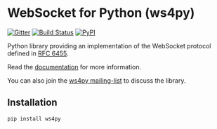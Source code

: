 # WebSocket for Python (ws4py)

[![Gitter](https://badges.gitter.im/Lawouach/WebSocket-for-Python.svg)](https://gitter.im/Lawouach/WebSocket-for-Python?utm_source=badge&utm_medium=badge&utm_campaign=pr-badge)
[![Build Status](https://travis-ci.org/Lawouach/WebSocket-for-Python.svg?branch=master)](https://travis-ci.org/Lawouach/WebSocket-for-Python)
[![PyPI](https://img.shields.io/pypi/v/ws4py.svg)](https://pypi.org/project/ws4py/)

Python library providing an implementation of the WebSocket protocol defined in [RFC 6455](http://tools.ietf.org/html/rfc6455).

Read the [documentation](https://ws4py.readthedocs.org/en/latest/) for more information.

You can also join the [ws4py mailing-list](http://groups.google.com/group/ws4py) to discuss the library.


## Installation

```
pip install ws4py
```

